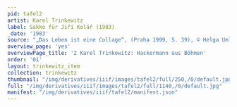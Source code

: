 ```yaml
---
pid: tafel2
artist: Karel Trinkewitz
label: Sakko für Jiří Kolář (1983)
_date: '1983'
source: "„Das Leben ist eine Collage“, (Praha 1999, S. 39), © Helga Umland-Trinkewitz."
overview_page: 'yes'
overviewPage_title: '2 Karel Trinkewitz: Hackermann aus Böhmen'
order: '01'
layout: trinkewitz_item
collection: trinkewitz
thumbnail: "/img/derivatives/iiif/images/tafel2/full/250,/0/default.jpg"
full: "/img/derivatives/iiif/images/tafel2/full/1140,/0/default.jpg"
manifest: "/img/derivatives/iiif/tafel2/manifest.json"
---
```

